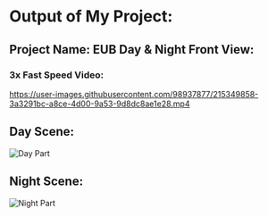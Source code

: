 # Output of My Project:
 ## Project Name: EUB Day & Night Front View:
   ### 3x Fast Speed Video:
https://user-images.githubusercontent.com/98937877/215349858-3a3291bc-a8ce-4d00-9a53-9d8dc8ae1e28.mp4

## Day Scene:
![Day Part](https://user-images.githubusercontent.com/98937877/215350383-2fef9c41-5de7-4ae9-9ab4-e8644a6abef8.jpg)
## Night Scene:
![Night Part](https://user-images.githubusercontent.com/98937877/215350535-a689603a-9a7f-47a8-9a21-d8512a7de530.jpg)

